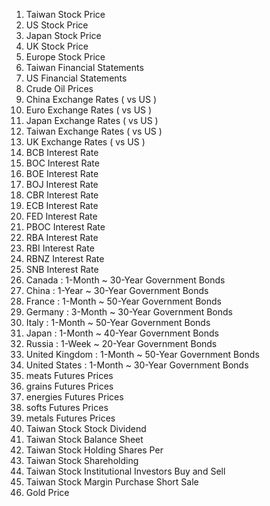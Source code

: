 1. Taiwan Stock Price
2. US Stock Price
3. Japan Stock Price
4. UK Stock Price
5. Europe Stock Price
6. Taiwan Financial Statements 
7. US Financial Statements 
8. Crude Oil Prices
9. China Exchange Rates ( vs US )
10. Euro Exchange Rates ( vs US )
11. Japan Exchange Rates ( vs US )
12. Taiwan Exchange Rates ( vs US )
13. UK Exchange Rates ( vs US )
14. BCB Interest Rate
15. BOC Interest Rate
16. BOE Interest Rate
17. BOJ Interest Rate
18. CBR Interest Rate
19. ECB Interest Rate
20. FED Interest Rate
21. PBOC Interest Rate
22. RBA Interest Rate
23. RBI Interest Rate
24. RBNZ Interest Rate
25. SNB Interest Rate
26. Canada : 1-Month ~ 30-Year Government Bonds 
27. China : 1-Year ~ 30-Year Government Bonds 
28. France : 1-Month ~ 50-Year Government Bonds 
29. Germany : 3-Month ~ 30-Year Government Bonds 
30. Italy : 1-Month ~ 50-Year Government Bonds 
31. Japan : 1-Month ~ 40-Year Government Bonds 
32. Russia : 1-Week ~ 20-Year Government Bonds 
33. United Kingdom : 1-Month ~ 50-Year Government Bonds 
34. United States : 1-Month ~ 30-Year Government Bonds 
35. meats Futures Prices
36. grains Futures Prices
37. energies Futures Prices
38. softs Futures Prices
39. metals Futures Prices
40. Taiwan Stock Stock Dividend
41. Taiwan Stock Balance Sheet
42. Taiwan Stock Holding Shares Per
43. Taiwan Stock Shareholding
44. Taiwan Stock Institutional Investors Buy and Sell
45. Taiwan Stock Margin Purchase Short Sale
46. Gold Price
